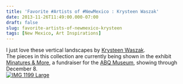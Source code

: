 ```yaml
---
title: 'Favorite #Artists of #NewMexico : Krysteen Waszak'
date: 2013-11-26T11:49:00.000-07:00
draft: false
slug: favorite-artists-of-newmexico-krysteen
tags: [New Mexico, Art Inspirations]
---
```


I just love these vertical landscapes by [Krysteen Waszak](http://www.krysteenwaszak.com/).  
The pieces in this collection are currently being shown in the exhibit [Minatures & More](http://albuquerquemuseum.org/support/miniatures-more), a fundraiser for the [ABQ Museum](http://www.cabq.gov/culturalservices/albuquerque-museum), showing through December 8.  
[![IMG 1199 Large](http://www.archinia.com/images/Blog_Pics/IMG_1199_Large.JPG)](http://www.krysteenwaszak.com/)